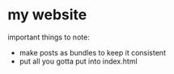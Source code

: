 # my website

important things to note:
- make posts as bundles to keep it consistent
- put all you gotta put into index.html

